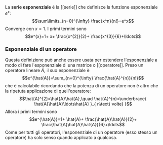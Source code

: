 La **serie esponenziale** è la [[serie]] che definisce la funzione esponenziale $e^{x}$:
$$\sum\limits_{n=0}^{\infty} \frac{x^n}{n!}=e^x$$
Converge con $x=1$. I primi termini sono
$$e^{x}=1+ x+ \frac{x^{2}}{2}+ \frac{x^{3}}{6}+\ldots$$
### Esponenziale di un operatore
Questa definizione può anche essere usata per estendere l'esponenziale a modo di fare l'esponenziale di una matrice o [[operatore]]. Preso un operatore lineare $\hat{A}$, il suo esponenziale è
$$e^{\hat{A}}=\sum_{n=0}^{\infty} \frac{\hat{A}^{n}}{n!}$$
che è calcolabile ricordando che la potenza di un operatore non è altro che la ripetuta applicazione di quell'operatore:
$$\hat{A}^{2}=\hat{A}\hat{A},\quad \hat{A}^{n}=\underbrace{ \hat{A}\hat{A}\ldots\hat{A} }_{ n\text{ volte} }$$
Allora i primi termini sono
$$e^{\hat{A}}=1+ \hat{A}+ \frac{\hat{A}\hat{A}}{2}+ \frac{\hat{A}\hat{A}\hat{A}}{6}+\ldots$$
Come per tutti gli operatori, l'esponenziale di un operatore (esso stesso un operatore) ha solo senso quando applicato a qualcosa.